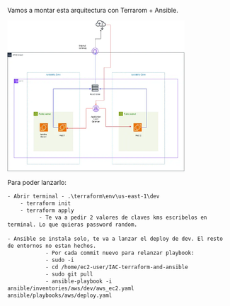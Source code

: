
Vamos a montar esta arquitectura con Terrarom + Ansible.

<img src="./image.webp" alt="Ansible Core" width="400">

Para poder lanzarlo:

    - Abrir terminal - .\terraform\env\us-east-1\dev
        - terraform init
        - terraform apply
              - Te va a pedir 2 valores de claves kms escribelos en terminal. Lo que quieras password random.
  
    - Ansible se instala solo, te va a lanzar el deploy de dev. El resto de entornos no estan hechos.
                - Por cada commit nuevo para relanzar playbook:
                - sudo -i
                - cd /home/ec2-user/IAC-terraform-and-ansible
                - sudo git pull
                - ansible-playbook -i ansible/inventories/aws/dev/aws_ec2.yaml ansible/playbooks/aws/deploy.yaml
